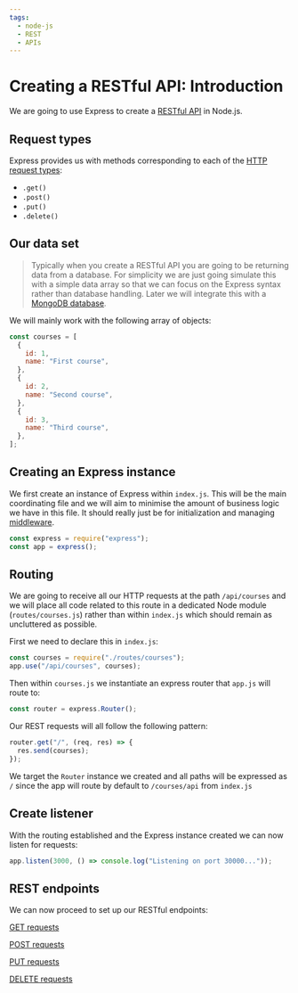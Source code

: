 ```yaml
---
tags:
  - node-js
  - REST
  - APIs
---
```


# Creating a RESTful API: Introduction

We are going to use Express to create a
[RESTful API](RESTful_APIs.md) in Node.js.

## Request types

Express provides us with methods corresponding to each of the
[HTTP request types](HTTP_request_types.md):

- `.get()`
- `.post()`
- `.put()`
- `.delete()`

## Our data set

> Typically when you create a RESTful API you are going to be returning data
> from a database. For simplicity we are just going simulate this with a simple
> data array so that we can focus on the Express syntax rather than database
> handling. Later we will integrate this with a
> [MongoDB database](05_%20Integrating_the_database.md).

We will mainly work with the following array of objects:

```js
const courses = [
  {
    id: 1,
    name: "First course",
  },
  {
    id: 2,
    name: "Second course",
  },
  {
    id: 3,
    name: "Third course",
  },
];
```

## Creating an Express instance

We first create an instance of Express within `index.js`. This will be the main
coordinating file and we will aim to minimise the amount of business logic we
have in this file. It should really just be for initialization and managing
[middleware](Middleware.md).

```js
const express = require("express");
const app = express();
```

## Routing

We are going to receive all our HTTP requests at the path `/api/courses` and we
will place all code related to this route in a dedicated Node module
(`routes/courses.js`) rather than within `index.js` which should remain as
uncluttered as possible.

First we need to declare this in `index.js`:

```js
const courses = require("./routes/courses");
app.use("/api/courses", courses);
```

Then within `courses.js` we instantiate an express router that `app.js` will
route to:

```js
const router = express.Router();
```

Our REST requests will all follow the following pattern:

```js
router.get("/", (req, res) => {
  res.send(courses);
});
```

We target the `Router` instance we created and all paths will be expressed as
`/` since the app will route by default to `/courses/api` from `index.js`

## Create listener

With the routing established and the Express instance created we can now listen
for requests:

```js
app.listen(3000, () => console.log("Listening on port 30000..."));
```

## REST endpoints

We can now proceed to set up our RESTful endpoints:

[GET requests](1_GET.md)

[POST requests](2_POST.md)

[PUT requests](3_PUT.md)

[DELETE requests](4_DELETE.md)
